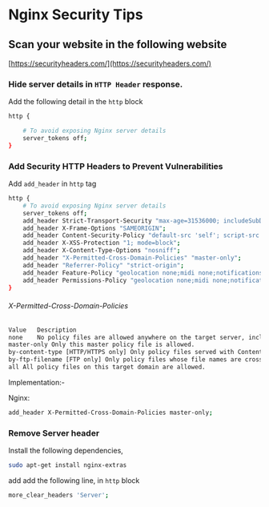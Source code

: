 # Nginx Security Tips

## Scan your website in the following website

[https://securityheaders.com/](https://securityheaders.com/)

### Hide server details in `HTTP Header` response.

Add the following detail in the `http` block

```bash
http {

    # To avoid exposing Nginx server details
    server_tokens off;
}

```

### Add Security HTTP Headers to Prevent Vulnerabilities
Add `add_header` in `http` tag

```bash
http {
    # To avoid exposing Nginx server details
    server_tokens off;
    add_header Strict-Transport-Security "max-age=31536000; includeSubDomains; preload";
    add_header X-Frame-Options "SAMEORIGIN";
    add_header Content-Security-Policy "default-src 'self'; script-src 'self' 'unsafe-inline' 'unsafe-eval' style-src 'self' 'unsafe-inline'; img-src 'self' data:";
    add_header X-XSS-Protection "1; mode=block";
    add_header X-Content-Type-Options "nosniff";
    add_header "X-Permitted-Cross-Domain-Policies" "master-only";
    add_header "Referrer-Policy" "strict-origin";
    add_header Feature-Policy "geolocation none;midi none;notifications none;push none;sync-xhr none;microphone none;camera none;magnetometer none;gyroscope none;speaker self;vibrate none;fullscreen self;payment none;";
    add_header Permissions-Policy "geolocation none;midi none;notifications none;push none;sync-xhr none;microphone none;camera none;magnetometer none;gyroscope none;speaker self;vibrate none;fullscreen self;payment none;";
}
```

###### X-Permitted-Cross-Domain-Policies

```bash
Value	Description
none	No policy files are allowed anywhere on the target server, including this master policy file.
master-only	Only this master policy file is allowed.
by-content-type	[HTTP/HTTPS only] Only policy files served with Content-Type: text/x-cross-domain-policy are allowed.
by-ftp-filename	[FTP only] Only policy files whose file names are crossdomain.xml (i.e. URLs ending in /crossdomain.xml) are allowed.
all	All policy files on this target domain are allowed.
```

Implementation:-

Nginx:

```bash
add_header X-Permitted-Cross-Domain-Policies master-only;
```

### Remove Server header 

Install the following dependencies,

```bash
sudo apt-get install nginx-extras 
```
add add the following line, in `http` block
```bash
more_clear_headers 'Server'; 
```

